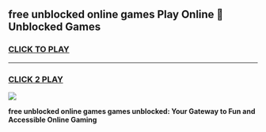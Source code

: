 
## free unblocked online games Play Online 👋 Unblocked Games
<h3>
<a href="https://premium.freeplayer.one?title=free_unblocked_online_games&ref=19F">CLICK TO PLAY</a></h3>
<hr>

<h3>
<a href="https://premium.freeplayer.one?title=free_unblocked_online_games&ref=19F">CLICK 2 PLAY</a>
  
</h3>

<a href="https://premium.freeplayer.one?title=free_unblocked_online_games&ref=19F"><img src="https://clearcache.store/games.png"></a>


**free unblocked online games games unblocked: Your Gateway to Fun and Accessible Online Gaming**
